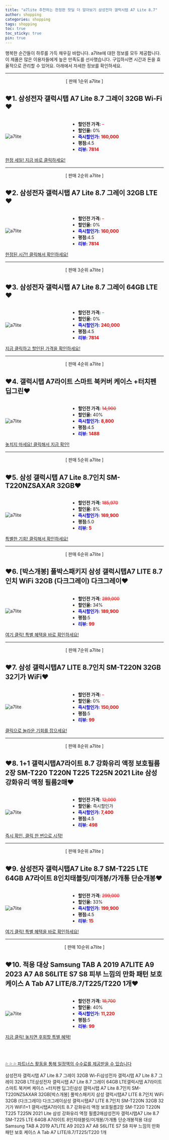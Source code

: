 ```yaml
---
title: "a7lite 추천하는 한정판 핫딜 더 알아보기 삼성전자 갤럭시탭 A7 Lite 8.7"
author: shopping
categories: shopping
tags: shopping
toc: true
toc_sticky: true
pin: true
---
```

행복한 순간들이 하루를 가득 채우길 바랍니다. a7lite에 대한 정보를 모두 제공합니다. 이 제품은 많은 이용자들에게 높은 만족도를 선사했습니다. 구입하시면 시간과 돈을 효율적으로 관리할 수 있어요. 아래에서 자세한 정보를 확인하세요.

---
<p class="toplist" style="margin: 0 auto; display: block; width: fit-content;">[ 판매 1순위 a7lite ]</p>

<h2><strong>❤️1. 삼성전자 갤럭시탭 A7 Lite 8.7 그레이 32GB Wi-Fi❤️</strong></h2>

<div style="display: flex; align-items: center;">
    <div style="flex: 0.4;">
        <img src="https://thumbnail10.coupangcdn.com/thumbnails/remote/230x230ex/image/vendor_inventory/978d/0ce61118470eedf07f60c4560e3cc3d8f973f736832ce1f8e623d0a5071b.jpg" alt="a7lite" style="max-width: 100%;">
    </div>
    <div style="flex: 0.6; margin-left: 10px;">
        <ul>
            <li><strong>할인전 가격:</strong> <del style="color: red;">-</del></li>
            <li><strong>할인율:</strong> 0%</li>
            <li><span style='color:blue'><strong>즉시할인가:</strong></span> <span style='color:red'><strong>160,000</strong></span></li>
            <li><strong>평점:</strong>4.5</li>
            <li><span style='color:blue'><strong>리뷰:</strong></span> <span style='color:red'><strong>7814</strong></span></li>
        </ul>
    </div>
</div>
<div class="center">
    <a href="https://William4Davisa.github.io?lptag=AF9450613&subid=githubio&pageKey=6004708194&traceid=V0-153&itemId=10878989800&vendorItemId=90720286378" class="myButton">
        한정 세일! 지금 바로 클릭하세요!
    </a>
</div>


---
<p class="toplist" style="margin: 0 auto; display: block; width: fit-content;">[ 판매 2순위 a7lite ]</p>

<h2><strong>❤️2. 삼성전자 갤럭시탭 A7 Lite 8.7 그레이 32GB LTE❤️</strong></h2>

<div style="display: flex; align-items: center;">
    <div style="flex: 0.4;">
        <img src="https://thumbnail10.coupangcdn.com/thumbnails/remote/230x230ex/image/vendor_inventory/978d/0ce61118470eedf07f60c4560e3cc3d8f973f736832ce1f8e623d0a5071b.jpg" alt="a7lite" style="max-width: 100%;">
    </div>
    <div style="flex: 0.6; margin-left: 10px;">
        <ul>
            <li><strong>할인전 가격:</strong> <del style="color: red;">-</del></li>
            <li><strong>할인율:</strong> 0%</li>
            <li><span style='color:blue'><strong>즉시할인가:</strong></span> <span style='color:red'><strong>160,000</strong></span></li>
            <li><strong>평점:</strong>4.5</li>
            <li><span style='color:blue'><strong>리뷰:</strong></span> <span style='color:red'><strong>7814</strong></span></li>
        </ul>
    </div>
</div>
<div class="center">
    <a href="https://William4Davisa.github.io?lptag=AF9450613&subid=githubio&pageKey=6004708194&traceid=V0-153&itemId=11130086606&vendorItemId=90661358082" class="myButton">
        한정된 시간! 클릭해서 확인하세요!
    </a>
</div>


---
<p class="toplist" style="margin: 0 auto; display: block; width: fit-content;">[ 판매 3순위 a7lite ]</p>

<h2><strong>❤️3. 삼성전자 갤럭시탭 A7 Lite 8.7 그레이 64GB LTE❤️</strong></h2>

<div style="display: flex; align-items: center;">
    <div style="flex: 0.4;">
        <img src="https://thumbnail9.coupangcdn.com/thumbnails/remote/230x230ex/image/vendor_inventory/1f54/19a534b26215b743c2af70d1858ce3556baf0678ed34da5a35cde2f86f88.JPG" alt="a7lite" style="max-width: 100%;">
    </div>
    <div style="flex: 0.6; margin-left: 10px;">
        <ul>
            <li><strong>할인전 가격:</strong> <del style="color: red;">-</del></li>
            <li><strong>할인율:</strong> 0%</li>
            <li><span style='color:blue'><strong>즉시할인가:</strong></span> <span style='color:red'><strong>240,000</strong></span></li>
            <li><strong>평점:</strong>4.5</li>
            <li><span style='color:blue'><strong>리뷰:</strong></span> <span style='color:red'><strong>7814</strong></span></li>
        </ul>
    </div>
</div>
<div class="center">
    <a href="https://William4Davisa.github.io?lptag=AF9450613&subid=githubio&pageKey=6004708194&traceid=V0-153&itemId=19220319432&vendorItemId=88278090338" class="myButton">
        지금 클릭하고 할인된 가격을 확인하세요!
    </a>
</div>


---
<p class="toplist" style="margin: 0 auto; display: block; width: fit-content;">[ 판매 4순위 a7lite ]</p>

<h2><strong>❤️4. 갤럭시탭 A7라이트 스마트 북커버 케이스 +터치펜 딥그린❤️</strong></h2>

<div style="display: flex; align-items: center;">
    <div style="flex: 0.4;">
        <img src="https://thumbnail6.coupangcdn.com/thumbnails/remote/230x230ex/image/vendor_inventory/8e68/32b43b00d396366cea416fe9b17afdd1fa57c4593313df6bf51c74ff7a9d.jpg" alt="a7lite" style="max-width: 100%;">
    </div>
    <div style="flex: 0.6; margin-left: 10px;">
        <ul>
            <li><strong>할인전 가격:</strong> <del style="color: red;">14,900</del></li>
            <li><strong>할인율:</strong> 40%</li>
            <li><span style='color:blue'><strong>즉시할인가:</strong></span> <span style='color:red'><strong>8,800</strong></span></li>
            <li><strong>평점:</strong>4.5</li>
            <li><span style='color:blue'><strong>리뷰:</strong></span> <span style='color:red'><strong>1488</strong></span></li>
        </ul>
    </div>
</div>
<div class="center">
    <a href="https://William4Davisa.github.io?lptag=AF9450613&subid=githubio&pageKey=6413056732&traceid=V0-153&itemId=13761868387&vendorItemId=86763771186" class="myButton">
        놓치지 마세요! 클릭해서 지금 확인!
    </a>
</div>


---
<p class="toplist" style="margin: 0 auto; display: block; width: fit-content;">[ 판매 5순위 a7lite ]</p>

<h2><strong>❤️5. 삼성 갤럭시탭 A7 Lite 8.7인치 SM-T220NZSAXAR 32GB❤️</strong></h2>

<div style="display: flex; align-items: center;">
    <div style="flex: 0.4;">
        <img src="https://thumbnail9.coupangcdn.com/thumbnails/remote/230x230ex/image/vendor_inventory/ee91/a8bd1451214c6cfa63e86b7e07e356a1049cd806d2618e804d0d5dd87d9a.jpg" alt="a7lite" style="max-width: 100%;">
    </div>
    <div style="flex: 0.6; margin-left: 10px;">
        <ul>
            <li><strong>할인전 가격:</strong> <del style="color: red;">185,970</del></li>
            <li><strong>할인율:</strong> 8%</li>
            <li><span style='color:blue'><strong>즉시할인가:</strong></span> <span style='color:red'><strong>169,900</strong></span></li>
            <li><strong>평점:</strong>5.0</li>
            <li><span style='color:blue'><strong>리뷰:</strong></span> <span style='color:red'><strong>5</strong></span></li>
        </ul>
    </div>
</div>
<div class="center">
    <a href="https://William4Davisa.github.io?lptag=AF9450613&subid=githubio&pageKey=5711333495&traceid=V0-153&itemId=9523036368&vendorItemId=78511315513" class="myButton">
        특별한 기회! 클릭해서 확인하세요!
    </a>
</div>


---
<p class="toplist" style="margin: 0 auto; display: block; width: fit-content;">[ 판매 6순위 a7lite ]</p>

<h2><strong>❤️6. [박스개봉] 풀박스패키지 삼성 갤럭시탭A7 LITE 8.7인치 WiFi 32GB (다크그레이) 다크그레이❤️</strong></h2>

<div style="display: flex; align-items: center;">
    <div style="flex: 0.4;">
        <img src="https://thumbnail9.coupangcdn.com/thumbnails/remote/230x230ex/image/vendor_inventory/3512/1af50298a63d1a9f0b5fd3c97acf1699f4306fe5a51cfaaa618d97fb8f48.jpg" alt="a7lite" style="max-width: 100%;">
    </div>
    <div style="flex: 0.6; margin-left: 10px;">
        <ul>
            <li><strong>할인전 가격:</strong> <del style="color: red;">289,000</del></li>
            <li><strong>할인율:</strong> 34%</li>
            <li><span style='color:blue'><strong>즉시할인가:</strong></span> <span style='color:red'><strong>189,900</strong></span></li>
            <li><strong>평점:</strong>5</li>
            <li><span style='color:blue'><strong>리뷰:</strong></span> <span style='color:red'><strong>99</strong></span></li>
        </ul>
    </div>
</div>
<div class="center">
    <a href="https://William4Davisa.github.io?lptag=AF9450613&subid=githubio&pageKey=8204563012&traceid=V0-153&itemId=23529998882&vendorItemId=90556310955" class="myButton">
        여기 클릭! 특별 혜택을 바로 확인하세요!
    </a>
</div>


---
<p class="toplist" style="margin: 0 auto; display: block; width: fit-content;">[ 판매 7순위 a7lite ]</p>

<h2><strong>❤️7. 삼성 갤럭시탭A7 LITE 8.7인치 SM-T220N 32GB 32기가 WiFi❤️</strong></h2>

<div style="display: flex; align-items: center;">
    <div style="flex: 0.4;">
        <img src="https://thumbnail10.coupangcdn.com/thumbnails/remote/230x230ex/image/vendor_inventory/978d/0ce61118470eedf07f60c4560e3cc3d8f973f736832ce1f8e623d0a5071b.jpg" alt="a7lite" style="max-width: 100%;">
    </div>
    <div style="flex: 0.6; margin-left: 10px;">
        <ul>
            <li><strong>할인전 가격:</strong> <del style="color: red;">-</del></li>
            <li><strong>할인율:</strong> 0%</li>
            <li><span style='color:blue'><strong>즉시할인가:</strong></span> <span style='color:red'><strong>150,000</strong></span></li>
            <li><strong>평점:</strong>5</li>
            <li><span style='color:blue'><strong>리뷰:</strong></span> <span style='color:red'><strong>99</strong></span></li>
        </ul>
    </div>
</div>
<div class="center">
    <a href="https://William4Davisa.github.io?lptag=AF9450613&subid=githubio&pageKey=8201752701&traceid=V0-153&itemId=23513504571&vendorItemId=90539900202" class="myButton">
        클릭으로 놀라운 기회를 잡으세요!
    </a>
</div>


---
<p class="toplist" style="margin: 0 auto; display: block; width: fit-content;">[ 판매 8순위 a7lite ]</p>

<h2><strong>❤️8. 1+1 갤럭시탭A7라이트 8.7 강화유리 액정 보호필름2장 SM-T220 T220N T225 T225N 2021 Lite 삼성 강화유리 액정 필름2매❤️</strong></h2>

<div style="display: flex; align-items: center;">
    <div style="flex: 0.4;">
        <img src="https://thumbnail7.coupangcdn.com/thumbnails/remote/230x230ex/image/vendor_inventory/f435/9ea2318839fecf14904ba328402d238a9390351377815075a88a5c0f689b.jpg" alt="a7lite" style="max-width: 100%;">
    </div>
    <div style="flex: 0.6; margin-left: 10px;">
        <ul>
            <li><strong>할인전 가격:</strong> <del style="color: red;">12,000</del></li>
            <li><strong>할인율:</strong> 즉시할인가</li>
            <li><span style='color:blue'><strong>즉시할인가:</strong></span> <span style='color:red'><strong>7,400</strong></span></li>
            <li><strong>평점:</strong>4.5</li>
            <li><span style='color:blue'><strong>리뷰:</strong></span> <span style='color:red'><strong>498</strong></span></li>
        </ul>
    </div>
</div>
<div class="center">
    <a href="https://William4Davisa.github.io?lptag=AF9450613&subid=githubio&pageKey=5838778624&traceid=V0-153&itemId=10126561126&vendorItemId=88979822378" class="myButton">
        즉시 확인, 클릭 한 번으로 시작!
    </a>
</div>


---
<p class="toplist" style="margin: 0 auto; display: block; width: fit-content;">[ 판매 9순위 a7lite ]</p>

<h2><strong>❤️9. 삼성전자 갤럭시탭A7 Lite 8.7 SM-T225 LTE 64GB A7라이트 8인치태블릿/미개봉/가개통 단순개봉❤️</strong></h2>

<div style="display: flex; align-items: center;">
    <div style="flex: 0.4;">
        <img src="https://thumbnail9.coupangcdn.com/thumbnails/remote/230x230ex/image/vendor_inventory/ec4a/3a549a42262fd432fe8bda312d6a20fe400147f7b3e160f03c8b477fb894.jpg" alt="a7lite" style="max-width: 100%;">
    </div>
    <div style="flex: 0.6; margin-left: 10px;">
        <ul>
            <li><strong>할인전 가격:</strong> <del style="color: red;">299,000</del></li>
            <li><strong>할인율:</strong> 33%</li>
            <li><span style='color:blue'><strong>즉시할인가:</strong></span> <span style='color:red'><strong>199,900</strong></span></li>
            <li><strong>평점:</strong>4.5</li>
            <li><span style='color:blue'><strong>리뷰:</strong></span> <span style='color:red'><strong>15</strong></span></li>
        </ul>
    </div>
</div>
<div class="center">
    <a href="https://William4Davisa.github.io?lptag=AF9450613&subid=githubio&pageKey=7582651213&traceid=V0-153&itemId=20019750762&vendorItemId=90719761710" class="myButton">
        여기 클릭! 특별 혜택을 바로 확인하세요!
    </a>
</div>


---
<p class="toplist" style="margin: 0 auto; display: block; width: fit-content;">[ 판매 10순위 a7lite ]</p>

<h2><strong>❤️10. 적용 대상 Samsung TAB A 2019 A7LITE A9 2023 A7 A8 S6LITE S7 S8 피부 느낌의 만화 패턴 보호 케이스 A Tab A7 LITE/8.7/T225/T220 1개❤️</strong></h2>

<div style="display: flex; align-items: center;">
    <div style="flex: 0.4;">
        <img src="https://thumbnail6.coupangcdn.com/thumbnails/remote/230x230ex/image/vendor_inventory/bd74/f6c498ccfe7e7039a4e6a4502cfe11698925fb6f2e4f619dbe337c2705bb.jpg" alt="a7lite" style="max-width: 100%;">
    </div>
    <div style="flex: 0.6; margin-left: 10px;">
        <ul>
            <li><strong>할인전 가격:</strong> <del style="color: red;">18,700</del></li>
            <li><strong>할인율:</strong> 40%</li>
            <li><span style='color:blue'><strong>즉시할인가:</strong></span> <span style='color:red'><strong>11,220</strong></span></li>
            <li><strong>평점:</strong>5</li>
            <li><span style='color:blue'><strong>리뷰:</strong></span> <span style='color:red'><strong>99</strong></span></li>
        </ul>
    </div>
</div>
<div class="center">
    <a href="https://William4Davisa.github.io?lptag=AF9450613&subid=githubio&pageKey=8097189203&traceid=V0-153&itemId=22894096984&vendorItemId=89928639697" class="myButton">
        지금 클릭! 놓치면 후회할 특별 혜택!
    </a>
</div>

<br><br><br>[💦 💦 💦 파트너스 활동을 통해 일정액의 수수료를 제공받을 수 있습니다](https://link.coupang.com/a/bcpT2c)<br><br>삼성전자 갤럭시탭 A7 Lite 8.7 그레이 32GB Wi-Fi삼성전자 갤럭시탭 A7 Lite 8.7 그레이 32GB LTE삼성전자 갤럭시탭 A7 Lite 8.7 그레이 64GB LTE갤럭시탭 A7라이트 스마트 북커버 케이스 +터치펜 딥그린삼성 갤럭시탭 A7 Lite 8.7인치 SM-T220NZSAXAR 32GB[박스개봉] 풀박스패키지 삼성 갤럭시탭A7 LITE 8.7인치 WiFi 32GB (다크그레이) 다크그레이삼성 갤럭시탭A7 LITE 8.7인치 SM-T220N 32GB 32기가 WiFi1+1 갤럭시탭A7라이트 8.7 강화유리 액정 보호필름2장 SM-T220 T220N T225 T225N 2021 Lite 삼성 강화유리 액정 필름2매삼성전자 갤럭시탭A7 Lite 8.7 SM-T225 LTE 64GB A7라이트 8인치태블릿/미개봉/가개통 단순개봉적용 대상 Samsung TAB A 2019 A7LITE A9 2023 A7 A8 S6LITE S7 S8 피부 느낌의 만화 패턴 보호 케이스 A Tab A7 LITE/8.7/T225/T220 1개